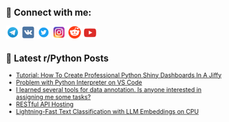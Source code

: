 ## 🔎 Connect with me:
[<img src="https://github.com/bullbesh/bullbesh/blob/main/images/Telegram.png" width="32" height="32" />](https://t.me/bullbesh)
[<img src="https://github.com/bullbesh/bullbesh/blob/main/images/VK.png" width="32" height="32" />](https://vk.com/bullbesh)
[<img src="https://github.com/bullbesh/bullbesh/blob/main/images/Twitter.png" width="32" height="32" />](https://twitter.com/bullbesh1)
[<img src="https://github.com/bullbesh/bullbesh/blob/main/images/Instagram.png" width="32" height="32" />](https://www.instagram.com/bullbesh)
[<img src="https://github.com/bullbesh/bullbesh/blob/main/images/Reddit.png" width="32" height="32" />](https://www.reddit.com/user/bullbesh)
[<img src="https://github.com/bullbesh/bullbesh/blob/main/images/YouTube.png" width="32" height="32" />](https://www.youtube.com/channel/UCtfjRs6uzgq5mfm8S06WTcg)

## 📕 Latest r/Python Posts
<!-- BLOG-POST-LIST:START -->
- [Tutorial: How To Create Professional Python Shiny Dashboards In A Jiffy](https://www.reddit.com/r/Python/comments/1d9lsgd/tutorial_how_to_create_professional_python_shiny/)
- [Problem with Python Interpreter on VS Code](https://www.reddit.com/r/Python/comments/1d9jn1t/problem_with_python_interpreter_on_vs_code/)
- [I learned several tools for data annotation. Is anyone interested in assigning me some tasks?](https://www.reddit.com/r/Python/comments/1d9j1s7/i_learned_several_tools_for_data_annotation_is/)
- [RESTful API Hosting](https://www.reddit.com/r/Python/comments/1d9ieqm/restful_api_hosting/)
- [Lightning-Fast Text Classification with LLM Embeddings on CPU](https://www.reddit.com/r/Python/comments/1d9g7qz/lightningfast_text_classification_with_llm/)
<!-- BLOG-POST-LIST:END -->
